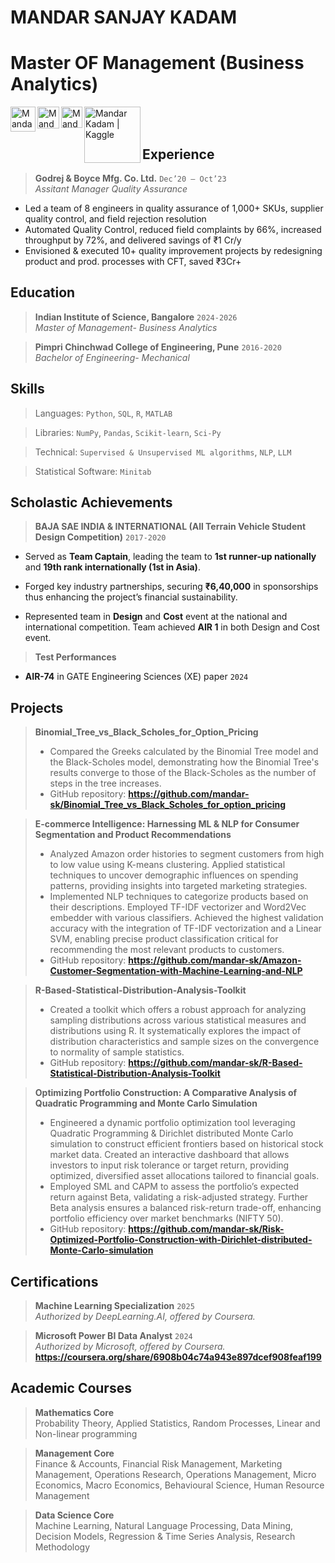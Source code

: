# MANDAR SANJAY KADAM
# Master OF Management (Business Analytics)

[<img align="left" alt="Mandar Kadam | Gmail" width="40px" src="https://upload.wikimedia.org/wikipedia/commons/7/7e/Gmail_icon_%282020%29.svg" />][gmail]

[<img align="left" alt="Mandar Kadam | Outlook" width="35px" src="https://upload.wikimedia.org/wikipedia/commons/d/df/Microsoft_Office_Outlook_%282018%E2%80%93present%29.svg" />][outlook]

[<img align="left" alt="Mandar Kadam | Linkedin" width="34px" src="https://upload.wikimedia.org/wikipedia/commons/thumb/c/ca/LinkedIn_logo_initials.png/240px-LinkedIn_logo_initials.png" />][linkedin]

[<img align="left" alt="Mandar Kadam | Kaggle" width="90px" src="https://upload.wikimedia.org/wikipedia/commons/7/7c/Kaggle_logo.png" />][kaggle]

[gmail]: mailto:mandarskkadam@gmail.com
[outlook]: mailto:mandarkadam@iisc.ac.in
[linkedin]: https://www.linkedin.com/in/mandarsk/
[kaggle]: https://www.kaggle.com/mandark6199


<br/><br/>

## Experience

> **Godrej & Boyce Mfg. Co. Ltd.** `Dec’20 – Oct’23`  
> _Assitant Manager Quality Assurance_

- Led a team of 8 engineers in quality assurance of 1,000+ SKUs, supplier quality control, and field rejection resolution
- Automated Quality Control, reduced field complaints by 66%, increased throughput by 72%, and delivered savings of ₹1 Cr/y
- Envisioned & executed 10+ quality improvement projects by redesigning product and prod. processes with CFT, saved ₹3Cr+

## Education

> **Indian Institute of Science, Bangalore** `2024-2026`  
> _Master of Management- Business Analytics_

> **Pimpri Chinchwad College of Engineering, Pune** `2016-2020`  
> _Bachelor of Engineering- Mechanical_

## Skills

> Languages: `Python`, `SQL`, `R`, `MATLAB`

> Libraries: `NumPy`, `Pandas`, `Scikit-learn`, `Sci-Py`

> Technical: `Supervised & Unsupervised ML algorithms`, `NLP`, `LLM`

> Statistical Software: `Minitab`

## Scholastic Achievements

> **BAJA SAE INDIA & INTERNATIONAL (All Terrain Vehicle Student Design Competition)** `2017-2020`

- Served as **Team Captain**, leading the team to **1st runner-up nationally** and **19th rank internationally (1st in Asia)**. 

- Forged key industry partnerships, securing **₹6,40,000** in sponsorships thus enhancing the project’s financial sustainability.

- Represented team in **Design** and **Cost** event at the national and international competition. Team achieved **AIR 1** in both Design and Cost event.

> **Test Performances**

- **AIR-74** in GATE Engineering Sciences (XE) paper `2024`

## Projects

> **Binomial_Tree_vs_Black_Scholes_for_Option_Pricing** 
> - Compared the Greeks calculated by the Binomial Tree model and the Black-Scholes model, demonstrating how the Binomial Tree's results converge to those of the Black-Scholes as the number of steps in the tree increases. 
> - GitHub repository: **https://github.com/mandar-sk/Binomial_Tree_vs_Black_Scholes_for_option_pricing**

> **E-commerce Intelligence: Harnessing ML & NLP for Consumer Segmentation and Product Recommendations** 
> - Analyzed Amazon order histories to segment customers from high to low value using K-means clustering. Applied statistical techniques to uncover demographic influences on spending patterns, providing insights into targeted marketing strategies.
> - Implemented NLP techniques to categorize products based on their descriptions. Employed TF-IDF vectorizer and Word2Vec embedder with various classifiers. Achieved the highest validation accuracy with the integration of TF-IDF vectorization and a Linear SVM, enabling precise product classification critical for recommending the most relevant products to customers.
> - GitHub repository: **https://github.com/mandar-sk/Amazon-Customer-Segmentation-with-Machine-Learning-and-NLP**

> **R-Based-Statistical-Distribution-Analysis-Toolkit** 
> - Created a toolkit which offers a robust approach for analyzing sampling distributions across various statistical measures and distributions using R. It systematically explores the impact of distribution characteristics and sample sizes on the convergence to normality of sample statistics.
> - GitHub repository: **https://github.com/mandar-sk/R-Based-Statistical-Distribution-Analysis-Toolkit**

> **Optimizing Portfolio Construction: A Comparative Analysis of Quadratic Programming and Monte Carlo Simulation** 
> - Engineered a dynamic portfolio optimization tool leveraging Quadratic Programming & Dirichlet distributed Monte Carlo simulation to construct efficient frontiers based on historical stock market data. Created an interactive dashboard that allows investors to input risk tolerance or target return, providing optimized, diversified asset allocations tailored to financial goals.
> - Employed SML and CAPM to assess the portfolio’s expected return against Beta, validating a risk-adjusted strategy. Further Beta analysis ensures a balanced risk-return trade-off, enhancing portfolio efficiency over market benchmarks (NIFTY 50).
> - GitHub repository: **https://github.com/mandar-sk/Risk-Optimized-Portfolio-Construction-with-Dirichlet-distributed-Monte-Carlo-simulation**

## Certifications

> **Machine Learning Specialization** `2025`  
_Authorized by DeepLearning.AI, offered by Coursera._  

> **Microsoft Power BI Data Analyst** `2024`  
_Authorized by Microsoft, offered by Coursera._  
**https://coursera.org/share/6908b04c74a943e897dcef908feaf199**

## Academic Courses

> **Mathematics Core**  
Probability Theory, Applied Statistics, Random Processes, Linear and Non-linear programming

> **Management Core**  
Finance & Accounts, Financial Risk Management, Marketing Management, Operations Research, Operations Management,
Micro Economics, Macro Economics, Behavioural Science, Human Resource Management 

> **Data Science Core**  
Machine Learning, Natural Language Processing, Data Mining, Decision Models, Regression & Time Series Analysis, Research Methodology
